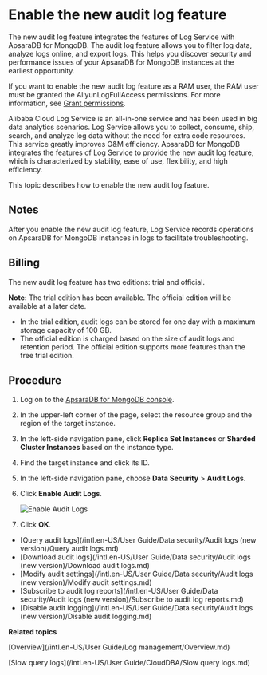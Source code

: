 # Enable the new audit log feature

The new audit log feature integrates the features of Log Service with ApsaraDB for MongoDB. The audit log feature allows you to filter log data, analyze logs online, and export logs. This helps you discover security and performance issues of your ApsaraDB for MongoDB instances at the earliest opportunity.

If you want to enable the new audit log feature as a RAM user, the RAM user must be granted the AliyunLogFullAccess permissions. For more information, see [Grant permissions](~~121945~~).

Alibaba Cloud Log Service is an all-in-one service and has been used in big data analytics scenarios. Log Service allows you to collect, consume, ship, search, and analyze log data without the need for extra code resources. This service greatly improves O&M efficiency. ApsaraDB for MongoDB integrates the features of Log Service to provide the new audit log feature, which is characterized by stability, ease of use, flexibility, and high efficiency.

This topic describes how to enable the new audit log feature.

## Notes

After you enable the new audit log feature, Log Service records operations on ApsaraDB for MongoDB instances in logs to facilitate troubleshooting.

## Billing

The new audit log feature has two editions: trial and official.

**Note:** The trial edition has been available. The official edition will be available at a later date.

-   In the trial edition, audit logs can be stored for one day with a maximum storage capacity of 100 GB.
-   The official edition is charged based on the size of audit logs and retention period. The official edition supports more features than the free trial edition.

## Procedure

1.  Log on to the [ApsaraDB for MongoDB console](https://mongodb.console.aliyun.com/).

2.  In the upper-left corner of the page, select the resource group and the region of the target instance.

3.  In the left-side navigation pane, click **Replica Set Instances** or **Sharded Cluster Instances** based on the instance type.

4.  Find the target instance and click its ID.

5.  In the left-side navigation pane, choose **Data Security** \> **Audit Logs**.

6.  Click **Enable Audit Logs**.

    ![Enable Audit Logs](https://static-aliyun-doc.oss-cn-hangzhou.aliyuncs.com/assets/img/en-US/3245298951/p102028.png)

7.  Click **OK**.


-   [Query audit logs](/intl.en-US/User Guide/Data security/Audit logs (new version)/Query audit logs.md)
-   [Download audit logs](/intl.en-US/User Guide/Data security/Audit logs (new version)/Download audit logs.md)
-   [Modify audit settings](/intl.en-US/User Guide/Data security/Audit logs (new version)/Modify audit settings.md)
-   [Subscribe to audit log reports](/intl.en-US/User Guide/Data security/Audit logs (new version)/Subscribe to audit log reports.md)
-   [Disable audit logging](/intl.en-US/User Guide/Data security/Audit logs (new version)/Disable audit logging.md)

**Related topics**  


[Overview](/intl.en-US/User Guide/Log management/Overview.md)

[Slow query logs](/intl.en-US/User Guide/CloudDBA/Slow query logs.md)

